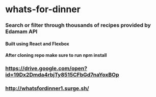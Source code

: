 # whats-for-dinner
### Search or filter through thousands of recipes provided by Edamam API
#### Built using React and Flexbox
#### After cloning repo make sure to run npm install
### https://drive.google.com/open?id=19Dx2Dmda4rbjTy8515CFbGd7naYoxBOp
### http://whatsfordinner1.surge.sh/


